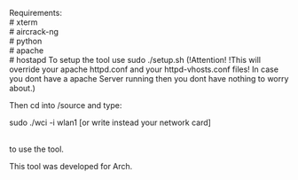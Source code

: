 Requirements:
<br>	# xterm
<br>	# aircrack-ng
<br>	# python
<br>	# apache
<br>	# hostapd
To setup the tool use sudo ./setup.sh
(!Attention! !This will override your apache httpd.conf and your httpd-vhosts.conf files! In case you dont have a apache Server running then you dont have nothing to worry about.)

Then cd into /source and type: <br>

sudo ./wci -i wlan1 [or write instead your network card]

<br>to use the tool.


This tool was developed for Arch.
